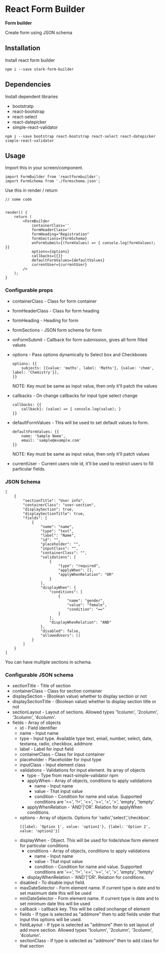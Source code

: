 # React Form Builder

**Form builder**


Create form using JSON schema


## Installation

Install react form builder

```
npm i --save stark-form-builder
```

## Dependencies

Install dependent libraries
* bootstratp
* react-bootstrap
* react-select
* react-datepicker
* simple-react-validator

```
npm i --save bootstrap react-bootstrap react-select react-datepicker simple-react-validator 
```

## Usage

Import this in your screen/component.

```
import FormBuilder from 'reactformbuilder';
import FormSchema from './formschema.json';
```


Use this in render / return


```
// some code


render() {
    return (
        <FormBuilder
            containerClass=''
            formHeaderClass=''
            formHeading="Registration"
            formSections={FormSchema}
            onFormSubmit={(formValues) => { console.log(formValues); }}
            options={options}
            callbacks={{}}
            defaultFormValues={defaultValues}
            currentUser={currentUser}
        />
    );
}

```


### Configurable props

* containerClass - Class for form container
* formHeaderClass - Class for form heading
* formHeading - Heading for form
* formSections - JSON form schema for form
* onFormSubmit - Callback for form submission, gives all form filled values
* options - Pass options dynamically to Select box and Checkboxes
  ```
  options: {{
      subjects: [{value: 'maths', label: 'Maths'}, {value: 'chem', label: 'Chemistry'}],
  }}
  ```
  NOTE: Key must be same as input value, then only it'll patch the values

* callbacks - On change callbacks for input type select change
  ```
  callbacks: {{
      callback1: (value) => { console.log(value); }
  }}
  ```
* defaultFormValues - This will be used to set default values to form.
  ```
  defaultFormValues: {{
      name: 'Sample Name',
      email: 'sample@example.com'
  }}
  ```
  NOTE: Key must be same as input value, then only it'll patch values
* currentUser - Current users role id, it'll be used to restrict users to fill particular fields.

### JSON Schema
```
[
    {
        "sectionTitle": "User info",
        "containerClass": "user-section",
        "displaySection": true,
        "displaySectionTitle": true,
        "fields": [
            {
                "name": "name",
                "type": "text",
                "label": "Name",
                "id": "",
                "placeholder": "",
                "inputClass": "",
                "containerClass": "",
                "validations": [
                    {
                        "type": "required",
                        "applyWhen": [],
                        "applyWhenRelation": "OR"
                    }
                ],
                "displayWhen": {
                    "conditions": [
                        {
                            "name": "gender",
                            "value": "female",
                            "condition": "=="
                        }
                    ],
                    "displayWhenRelation": "AND"
                },
                "disabled": false,
                "allowedUsers": []
            }
        ]
    }
]
```

You can have multiple sections in schema.


### Configurable JSON schema

* sectionTitle - Title of section
* containerClass - Class for section container
* displaySection - (Boolean value) whether to display section or not
* displaySectionTitle - (Boolean value) whether to display section title or not
* sectionLayout - Layout of sections. Allowed types '1column', '2column', '3column', '4column'.
* fields - Array of objects
  * id - Field identifier
  * name - Input name
  * type - Input type. Available type text, email, number, select, date, textarea, radio, checkbox, addmore
  * label - Label for input field
  * containerClass - Class for input container
  * placeholder - Placeholder for input type
  * inputClass - Input element class
  * validations - Validations for input element. Its array of objects
    * type - Type from react-simple-validator npm
    * applyWhen - Array of objects, conditions to apply validations
      * name - Input name
      * value - That input value
      * condition - Condition for name and value. Supported conditions are '==', '!=', '<=', '>=', '<', '>', 'empty', '!empty'
    * applyWhenRelation - 'AND'|'OR'. Relation for applyWhen conditions.
  * options - Array of objects. Options for 'radio','select','checkbox'.
    ```
    [{label: 'Option 1', value: 'option1'}, {label: 'Option 2', value: 'option2'}]
    ```
  * displayWhen - Object. This will be used for hide/show form element for particular conditions
    * conditions - Array of objects, conditions to apply validations
      * name - Input name
      * value - That input value
      * condition - Condition for name and value. Supported conditions are '==', '!=', '<=', '>=', '<', '>', 'empty', '!empty'
    * displayWhenRelation - 'AND'|'OR'. Relation for conditions.
  * disabled - To disable input field.
  * maxDateSelector - Form element name. If current type is date and to set maximum date this will be used
  * minDateSelector - Form element name. If current type is date and to set minimum date this will be used
  * callback - callback key. This will be called onchange of element
  * fields - If type is selected as "addmore" then to add fields under that input this options will be used.
  * fieldLayout - If type is selected as "addmore" then to set layout of add more section. Allowed types '1column', '2column', '3column', '4column'.
  * sectionClass - If type is selected as "addmore" then to add class for that section